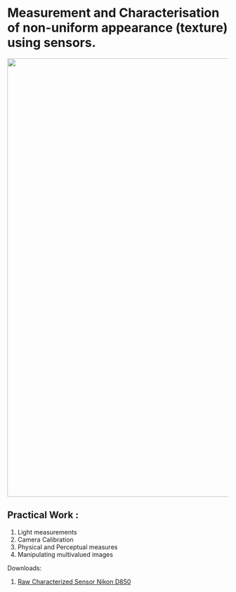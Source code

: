 # Measurement and Characterisation of non-uniform appearance (texture) using sensors.
<img src="https://hr2s.labo.univ-poitiers.fr/wp-content/uploads/sites/824/2025/03/xDessin1-1-1024x648.jpg.pagespeed.ic.6-DSTxVL67.jpg" width="1000">



## Practical Work : 
1. Light measurements
2. Camera Calibration
3. Physical and Perceptual measures
4. Manipulating multivalued images



Downloads:
1. [Raw Characterized Sensor Nikon D850](https://drive.google.com/drive/folders/1S5UD7jXfGF4zW0iJ7FCIh3Mp2BCDLfn_?usp=drive_link)
